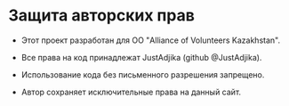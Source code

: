 # Защита авторских прав

- Этот проект разработан для ОО "Alliance of Volunteers Kazakhstan".

- Все права на код принадлежат JustAdjika (github @JustAdjika).

- Использование кода без письменного разрешения запрещено.

- Автор сохраняет исключительные права на данный сайт. 